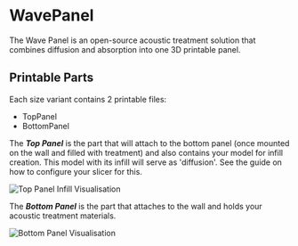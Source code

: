 # WavePanel
The Wave Panel is an open-source acoustic treatment solution that combines diffusion and absorption into one 3D printable panel. 

## Printable Parts
Each size variant contains 2 printable files:
- TopPanel
- BottomPanel

The <b><i>Top Panel</i></b> is the part that will attach to the bottom panel (once mounted on the wall and filled with treatment) and also contains your model for infill creation. This model with its infill will serve as 'diffusion'. See the guide on how to configure your slicer for this.

![Top Panel Infill Visualisation](https://user-images.githubusercontent.com/58088168/177223971-b072c6ab-f17c-4f7d-9878-7431081b8b0f.jpg)

The <b><i>Bottom Panel</i></b> is the part that attaches to the wall and holds your acoustic treatment materials.

![Bottom Panel Visualisation](https://user-images.githubusercontent.com/58088168/177224208-e4385726-5d77-4472-afa6-5405f0ffbe13.jpg)
